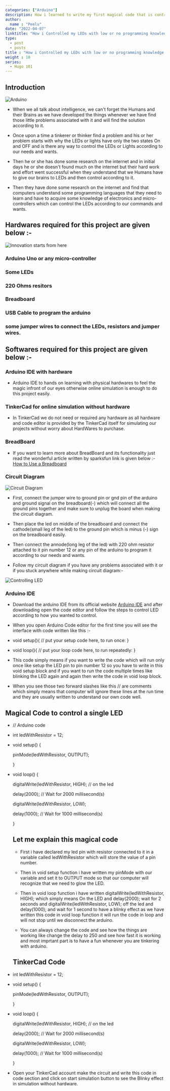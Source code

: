 ```yaml
---
categories: ["Arduino"]
description: How i learned to write my first magical code that is controlling LEDs according to my thinking.
author:
  name : "Peelu"
date: "2022-04-07"
linktitle: "How i Controlled my LEDs with low or no programming knowledge and it really excites me"
type: 
  - post
  - posts
title : "How i Controlled my LEDs with low or no programming knowledge and it really excites me"
weight : 10
series:  
  - Hugo 101
---
```


## Introduction

![Arduino](https://images.unsplash.com/photo-1553406830-ef2513450d76?ixlib=rb-1.2.1&ixid=MnwxMjA3fDB8MHxwaG90by1wYWdlfHx8fGVufDB8fHx8&auto=format&fit=crop&w=1031&q=80)

- When we all talk about intelligence, we can't forget the Humans and their Brains as we have developed the things whenever we have find those little problems associated with it and will find the solution according to it.

- Once upon a time a tinkerer or thinker find a problem and his or her problem starts with why the LEDs or lights have only the two states On and OFF and is there any way to control the LEDs or Lights according to our needs and wants.

- Then he or she has done some research on the internet and in initial days he or she doesn't found much on the internet but their hard work and effort went successful when they understand that we Humans have to give our brains to LEDs and then control according to it.

- Then they have done some research on the internet and find that computers understand some programming languages that they need to learn and have to acquire some knowledge of electronics and  micro-controllers which can control the LEDs according to our commands and wants.

## Hardwares required for this project are given below :- 

![Innovation starts from here](https://images.unsplash.com/photo-1603732551658-5fabbafa84eb?ixlib=rb-1.2.1&ixid=MnwxMjA3fDB8MHxwaG90by1wYWdlfHx8fGVufDB8fHx8&auto=format&fit=crop&w=870&q=80)

### Arduino Uno or any micro-controller

### Some LEDs

### 220 Ohms resitors

### Breadboard

### USB Cable to program the arduino

### some jumper wires to connect the LEDs, resistors and jumper wires.

## Softwares required for this project are given below :-

### Arduino IDE with hardware


- Arduino IDE to hands on learning with physical hardwares to feel the magic infront of our eyes otherwise online simulation is enough to do this project easily.

### TinkerCad for online simulation without hardware

- In TinkerCad we do not need or required any hardware as all hardware and code editor is provided by the TinkerCad itself for simulating our projects without worry about HardWares to purchase.

### BreadBoard

- If you want to learn more about BreadBoard and its functionality just read the wonderful article written by sparksfun link is given below :-
[How to Use a Breadboard](https://learn.sparkfun.com/tutorials/how-to-use-a-breadboard/all)

### Circuit Diagram

![Circuit Diagram](/arduino.png)

- First, connect the jumper wire to ground pin or gnd pin of the arduino and ground signal on the breadboard(-) which will connect all the ground pins together and make sure to unplug the board when making the circuit diagram.

- Then place the led on middle of the breadboard and connect the cathode(small leg of the led) to the ground pin which is minus (-) sign on the breadboard easily.

- Then connect the annode(long leg of the led) with 220 ohm resistor attached to it pin number 12 or any pin of the arduino to program it according to our needs and wants.

- Follow my circuit diagram if you have any problems associated with it or if you stuck anywhere while making circuit diagram:-

![Controlling LED](/arduino.png)

### Arduino IDE

- Download the arduino IDE from its official website [Arduino IDE](https://www.arduino.cc/en/software) and after downloading open the code editor and follow the steps to control LED according to how you wanted to control.

- When you open Arduino Code editor for the first time you will see the interface with code written like this :-

- void setup(){
  // put your setup code here, to run once:
}

- void loop(){
  // put your loop code here, to run repeatedly:
}

- This code simply means if you want to write the code which will run only once like setup the LED pin to pin number 12 so you have to write in this void setup block and if you want to run the code multiple times like blinking the LED again and again then write the code in void loop block.

- When you see those two forward slashes like this // are comments which simply means that computer will ignore these lines at the run time and they are usually written to understand our own code well.

## Magical Code to control a single LED 

- // Arduino code

- int ledWithResistor = 12;

- void setup()
  {

    pinMode(ledWithResistor, OUTPUT);
    
  }

- void loop()
  {

    digitalWrite(ledWithResistor, HIGH); // on the led

    delay(2000); // Wait for 2000 millisecond(s)

    digitalWrite(ledWithResistor, LOW);

    delay(1000); // Wait for 1000 millisecond(s)
    
  }

  ## Let me explain this magical code

  - First i have declared my led pin with resistor connected to it in a variable called ledWithResistor which will store the value of a pin number.

  - Then in void setup function i have written my pinMode with our variable and set it to OUTPUT mode so that our computer will recognize that we need to glow the LED.

  - Then in void loop function i have written  digitalWrite(ledWithResistor, HIGH); which simply means On the LED and delay(2000); wait for 2 seconds and digitalWrite(ledWithResistor, LOW); off the led and delay(1000); and wait for 1 second to have a blinky effect as we have written this code in void loop function it will run the code in loop and will not stop until we disconnect the arduino.

  - You can always change the code and see how the things are working like change the  delay to 250 and see how fast it is working and most imprtant part is to have a fun whenever you are tinkering with arduino.


  ## TinkerCad Code

- int ledWithResistor = 12;

- void setup()
  {

    pinMode(ledWithResistor, OUTPUT);
    
  }

- void loop()
  {

    digitalWrite(ledWithResistor, HIGH); // on the led

    delay(2000); // Wait for 2000 millisecond(s)

    digitalWrite(ledWithResistor, LOW);

    delay(1000); // Wait for 1000 millisecond(s)
    
  }

- Open your TinkerCad account make the circuit and write this code in code section and click on start simulation button to see the Blinky effect in simulation without hardware.





